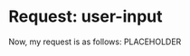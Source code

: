 <!-- ---
!-- title: 2025-01-03 13:15:38
!-- author: Yusuke Watanabe
!-- date: /home/ywatanabe/proj/llemacs/workspace/resources/prompt-templates/components/09_request/user-input.md
!-- --- -->

# Request: user-input
Now, my request is as follows:
PLACEHOLDER